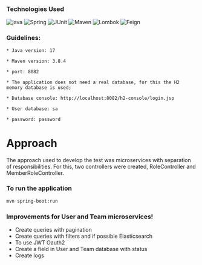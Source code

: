 ### Technologies Used
![java](https://img.shields.io/badge/Java-17-green?style=plastic&logo=java)
![Spring](https://img.shields.io/badge/Spring-2.6+-green?style=plastic&logo=spring)
![JUnit](https://img.shields.io/badge/JUnit-4-green?style=plastic&)
![Maven](https://img.shields.io/badge/Maven-gray?style=plastic)
![Lombok](https://img.shields.io/badge/Lombok-gray?style=plastic)
![Feign](https://img.shields.io/badge/Cloud-Feign-gray?style=plastic)


### Guidelines:

	* Java version: 17

	* Maven version: 3.8.4

	* port: 8082

	* The application does not need a real database, for this the H2 memory database is used;

	* Database console: http://localhost:8082/h2-console/login.jsp

	* User database: sa

	* password: password

# Approach

The approach used to develop the test was microservices with separation of responsibilities. 
For this, two controllers were created, RoleController and MemberRoleController.

### To run the application
 ```bash
mvn spring-boot:run
```

### Improvements for User and Team microservices!
 * Create queries with pagination
 * Create queries with filters and if possible Elasticsearch
 * To use JWT Oauth2
 * Create a field in User and Team database with status
 * Create logs